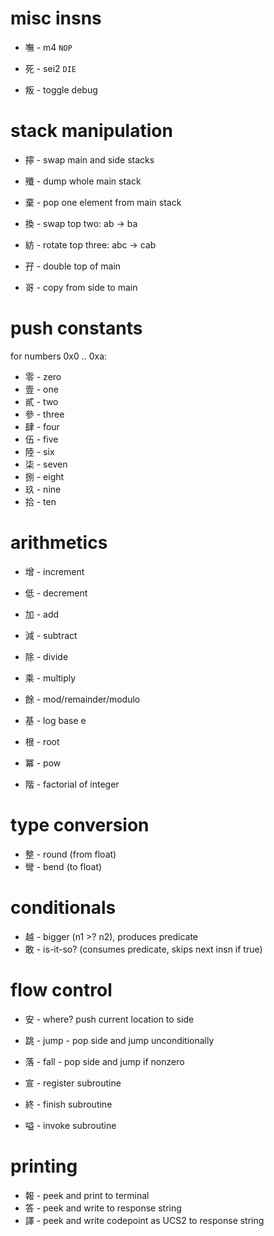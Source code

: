 # misc insns

- 嘸 - m4 `NOP`
- 死 - sei2 `DIE`

- 叛 - toggle debug

# stack manipulation

- 擰 - swap main and side stacks
- 殲 - dump whole main stack
- 棄 - pop one element from main stack

- 換 - swap top two: ab -> ba
- 紡 - rotate top three: abc -> cab

- 孖 - double top of main
- 哥 - copy from side to main

# push constants

for numbers 0x0 .. 0xa:

- 零 - zero
- 壹 - one
- 貳 - two
- 參 - three
- 肆 - four
- 伍 - five
- 陸 - six
- 柒 - seven
- 捌 - eight
- 玖 - nine
- 拾 - ten

# arithmetics

- 增 - increment
- 低 - decrement
- 加 - add
- 減 - subtract
- 除 - divide
- 乘 - multiply
- 餘 - mod/remainder/modulo

- 基 - log base e
- 根 - root
- 冪 - pow

- 階 - factorial of integer

# type conversion

- 整 - round (from float)
- 彎 - bend (to float)

# conditionals

- 越 - bigger (n1 >? n2), produces predicate
- 敢 - is-it-so? (consumes predicate, skips next insn if true)

# flow control

- 安 - where? push current location to side
- 跳 - jump - pop side and jump unconditionally
- 落 - fall - pop side and jump if nonzero

- 宣 - register subroutine
- 終 - finish subroutine
- 嗌 - invoke subroutine

# printing

- 報 - peek and print to terminal
- 答 - peek and write to response string
- 譯 - peek and write codepoint as UCS2 to response string